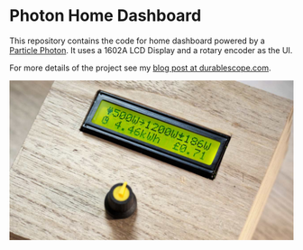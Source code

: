 # Photon Home Dashboard

This repository contains the code for home dashboard powered by a [Particle Photon](https://www.particle.io/). It uses a 1602A LCD Display and a rotary encoder as the UI.

For more details of the project see my [blog post at durablescope.com](http://blog.durablescope.com/post/HomeDashboard/).

![Dashboard hardware](DashboardHeader.jpg)
